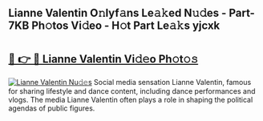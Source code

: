 ## Lianne Valentin O𝚗lyf𝚊ns Le𝚊𝚔ed N𝚞𝚍es - Part-7KB Ph𝚘tos Vi𝚍eo - H𝚘t Part Le𝚊𝚔s yjcxk

# <h2><a href="http://hf3i4jn.feru.top/?c=Lianne+Valentin">🔗 👉 🔴 Lianne Valentin Vi𝚍𝚎o Ph𝚘t𝚘𝚜</a></h2>

[![Lianne Valentin Nu𝚍𝚎s](https://i.imgur.com/0TWrTi3.gif)](http://hf3i4jn.feru.top/?c=Lianne+Valentin)
Social media sensation Lianne Valentin, famous for sharing lifestyle and dance content, including dance performances and vlogs. The media Lianne Valentin often plays a role in shaping the political agendas of public figures. 
